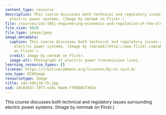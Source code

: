 ```yaml
---
content_type: resource
description: This course discusses both technical and regulatory issues surrounding
  electric power systems. (Image by nmrmak on Flickr.)
file: /courses/ids-505j-engineering-economics-and-regulation-of-the-electric-power-sector-spring-2010/10c039377977e24c9ae0ff0880b7382e_ids-505j10-th.jpg
file_size: 9810
file_type: image/jpeg
image_metadata:
  caption: This course discusses both technical and regulatory issues surrounding
    electric power systems. (Image by [nmrmak](http://www.flickr.com/photos/51392234@N06/4939340032/sizes/m/in/photostream/)
    on Flickr.)
  credit: Image by nmrmak on Flickr.
  image-alt: Photograph of electric power transmission lines.
learning_resource_types: []
license: https://creativecommons.org/licenses/by-nc-sa/4.0/
ocw_type: OCWImage
resourcetype: Image
title: ids-505j10-th.jpg
uid: 10c03937-7977-e24c-9ae0-ff0880b7382e
---
```

This course discusses both technical and regulatory issues surrounding electric power systems. (Image by nmrmak on Flickr.)